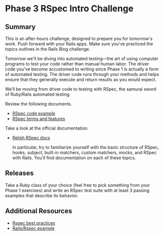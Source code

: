 # Phase 3 RSpec Intro Challenge

## Summary

This is an after-hours challenge, designed to prepare you for tomorrow's work. Push forward with your Rails apps. Make sure you've practiced the topics outlines in the Rails Blog challenge.

Tomorrow we'll be diving into automated testing—the art of using computer programs to test your code rather than manual human labor. The driver code you've become accustomed to writing since Phase 1 is actually a form of automated testing. The driver code runs through your methods and helps ensure that they generally execute and return results as you would expect.

We’ll be moving from driver code to testing with RSpec, the samurai sword of Ruby/Rails automated testing.

Review the following documents.

- [RSpec code example](./basic_rspec.md)
- [RSpec terms and features](.rspec_overview.md)

Take a look at the official documentation.
- [Relish RSpec docs](https://www.relishapp.com/rspec/)

  In particular, try to familiarize yourself with the basic structure of RSpec, hooks, subject, built-in matchers, custom matchers, mocks, and RSpec with Rails. You'll find documentation on each of these topics.


## Releases
Take a Ruby class of your choice (feel free to pick something from your Phase 1 exercises) and write an RSpec test suite with at least 3 passing examples that describe its behavior.

## Additional Resources
- [Rspec best practices](https://github.com/abinoda/rspec-best-practices)
- [Rails/Rspec example](https://github.com/awesomefoundation/awesomebits/tree/master/spec)

